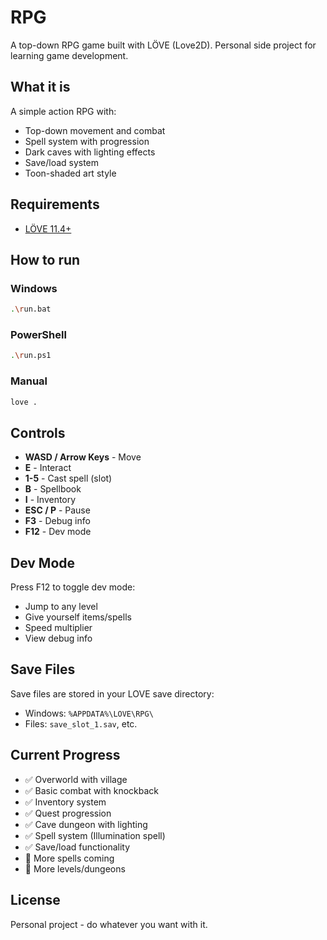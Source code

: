 # RPG

A top-down RPG game built with LÖVE (Love2D). Personal side project for learning game development.

## What it is

A simple action RPG with:
- Top-down movement and combat
- Spell system with progression
- Dark caves with lighting effects
- Save/load system
- Toon-shaded art style

## Requirements

- [LÖVE 11.4+](https://love2d.org/)

## How to run

### Windows
```bash
.\run.bat
```

### PowerShell
```bash
.\run.ps1
```

### Manual
```bash
love .
```

## Controls

- **WASD / Arrow Keys** - Move
- **E** - Interact
- **1-5** - Cast spell (slot)
- **B** - Spellbook
- **I** - Inventory
- **ESC / P** - Pause
- **F3** - Debug info
- **F12** - Dev mode

## Dev Mode

Press F12 to toggle dev mode:
- Jump to any level
- Give yourself items/spells
- Speed multiplier
- View debug info

## Save Files

Save files are stored in your LOVE save directory:
- Windows: `%APPDATA%\LOVE\RPG\`
- Files: `save_slot_1.sav`, etc.

## Current Progress

- ✅ Overworld with village
- ✅ Basic combat with knockback
- ✅ Inventory system
- ✅ Quest progression
- ✅ Cave dungeon with lighting
- ✅ Spell system (Illumination spell)
- ✅ Save/load functionality
- 🚧 More spells coming
- 🚧 More levels/dungeons

## License

Personal project - do whatever you want with it.

